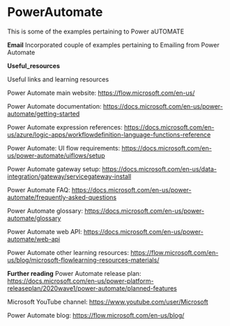# PowerAutomate
This is some of the examples pertaining to Power aUTOMATE

**Email**
Incorporated couple of examples pertaining to Emailing from Power Automate

**Useful_resources**

Useful links and learning resources


Power Automate main website: https://flow.microsoft.com/en-us/

Power Automate documentation: https://docs.microsoft.com/en-us/power-automate/getting-started

Power Automate expression references: https://docs.microsoft.com/en-us/azure/logic-apps/workflowdefinition-language-functions-reference

Power Automate: UI flow requirements: https://docs.microsoft.com/en-us/power-automate/uiflows/setup

Power Automate gateway setup: https://docs.microsoft.com/en-us/data-integration/gateway/servicegateway-install

Power Automate FAQ: https://docs.microsoft.com/en-us/power-automate/frequently-asked-questions

Power Automate glossary: https://docs.microsoft.com/en-us/power-automate/glossary

Power Automate web API: https://docs.microsoft.com/en-us/power-automate/web-api

Power Automate other learning resources: https://flow.microsoft.com/en-us/blog/microsoft-flowlearning-resources-materials/


**Further reading**
Power Automate release plan: https://docs.microsoft.com/en-us/power-platform-releaseplan/2020wave1/power-automate/planned-features

Microsoft YouTube channel: https://www.youtube.com/user/Microsoft

Power Automate blog: https://flow.microsoft.com/en-us/blog/

